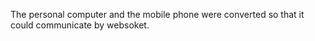 The personal computer and the mobile phone were converted so that it could communicate by websoket. 
